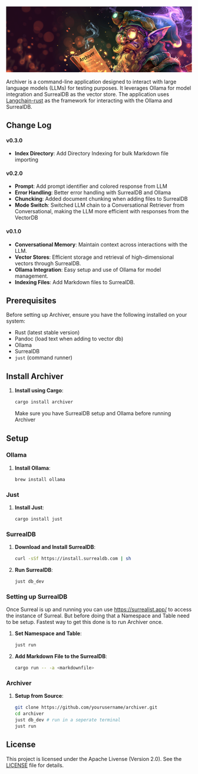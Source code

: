 ![](archiver.png)

Archiver is a command-line application designed to interact with large language models (LLMs) for testing purposes.
It leverages Ollama for model integration and SurrealDB as the vector store. The application uses [Langchain-rust](https://github.com/Abraxas-365/langchain-rust) as the 
framework for interacting with the Ollama and SurrealDB.

## Change Log

#### v0.3.0
- **Index Directory**: Add Directory Indexing for bulk Markdown file importing

#### v0.2.0
- **Prompt**: Add prompt identifier and colored response from LLM
- **Error Handling**: Better error handling with SurrealDB and Ollama
- **Chuncking**: Added document chunking when adding files to SurrealDB
- **Mode Switch**: Switched LLM chain to a Conversational Retriever from Conversational, making the LLM more efficient with responses from the VectorDB

#### v0.1.0
- **Conversational Memory**: Maintain context across interactions with the LLM.
- **Vector Stores**: Efficient storage and retrieval of high-dimensional vectors through SurrealDB.
- **Ollama Integration**: Easy setup and use of Ollama for model management.
- **Indexing Files**: Add Markdown files to SurrealDB.


## Prerequisites

Before setting up Archiver, ensure you have the following installed on your system:

- Rust (latest stable version)
- Pandoc (load text when adding to vector db)
- Ollama
- SurrealDB
- `just` (command runner)

## Install Archiver

1. **Install using Cargo**:
    ```bash
    cargo install archiver
    ```
    Make sure you have SurrealDB setup and Ollama before running Archiver

## Setup


### Ollama

1. **Install Ollama**:
    ```bash
    brew install ollama
    ```

### Just

1. **Install Just**:
    ```bash
    cargo install just
    ```

### SurrealDB

1. **Download and Install SurrealDB**:
    ```bash
    curl -sSf https://install.surrealdb.com | sh
    ```

2. **Run SurrealDB**:
    ```bash
    just db_dev
    ```

### Setting up SurrealDB

Once Surreal is up and running you can use https://surrealist.app/ to access the instance of Surreal. 
But before doing that a Namespace and Table need to be setup. Fastest way to get this done is to run
Archiver once. 

1. **Set Namespace and Table**:
    ```bash
    just run
    ```

2. **Add Markdown File to the SurrealDB**: 
    ```bash
    cargo run -- -a <markdownfile>
    ```
    

### Archiver

1. **Setup from Source**:
    ```bash
    git clone https://github.com/yourusername/archiver.git
    cd archiver
    just db_dev # run in a seperate terminal
    just run
    ```

## License

This project is licensed under the Apache Livense (Version 2.0). See the [LICENSE](LICENSE.txt) file for details.


